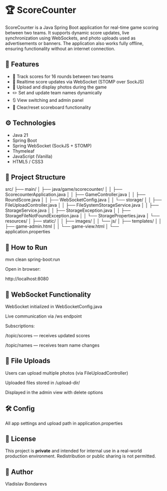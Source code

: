 # 🏆 ScoreCounter
ScoreCounter is a Java Spring Boot application for real-time game scoring between two teams.
It supports dynamic score updates, live synchronization using WebSockets, and photo uploads used as advertisements or banners.
The application also works fully offline, ensuring functionality without an internet connection.

## 📌 Features

- 🎯 Track scores for 16 rounds between two teams
- 🧠 Realtime score updates via WebSocket (STOMP over SockJS)
- 📸 Upload and display photos during the game
- ✏️ Set and update team names dynamically
- 🔃 View switching and admin panel
- 🧼 Clear/reset scoreboard functionality

## ⚙️ Technologies

- Java 21
- Spring Boot
- Spring WebSocket (SockJS + STOMP)
- Thymeleaf
- JavaScript (Vanilla)
- HTML5 / CSS3

## 📁 Project Structure

src/
├── main/
│ ├── java/game/scorecounter/
│ │ ├── ScorecounterApplication.java
│ │ ├── GameController.java
│ │ ├── RoundScore.java
│ │ ├── WebSocketConfig.java
│ │ └── storage/
│ │ ├── FileUploadController.java
│ │ ├── FileSystemStorageService.java
│ │ ├── StorageService.java
│ │ ├── StorageException.java
│ │ ├── StorageFileNotFoundException.java
│ │ └── StorageProperties.java
│ └── resources/
│ ├── static/
│ │ ├── images/
│ │ └── js/
│ ├── templates/
│ │ ├── game-admin.html
│ │ └── game-view.html
│ └── application.properties

## 🚀 How to Run
mvn clean spring-boot:run

Open in browser:

http://localhost:8080
## 🔌 WebSocket Functionality
WebSocket initialized in WebSocketConfig.java

Live communication via /ws endpoint

Subscriptions:

/topic/scores — receives updated scores

/topic/names — receives team name changes

## 📂 File Uploads
Users can upload multiple photos (via FileUploadController)

Uploaded files stored in /upload-dir/

Displayed in the admin view with delete options

## 🛠 Config
All app settings and upload path in application.properties

## 📄 License
This project is **private** and intended for internal use in a real-world production environment. Redistribution or public sharing is not permitted.

## 👤 Author
Vladislav Bondarevs